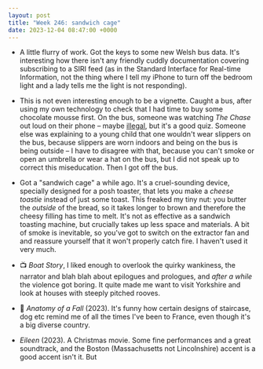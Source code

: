 ```yaml
---
layout: post
title: "Week 246: sandwich cage"
date: 2023-12-04 08:47:00 +0000
---
```


- A little flurry of work. Got the keys to some new Welsh bus data. It's interesting how there isn't any friendly cuddly documentation covering subscribing to a SIRI feed (as in the Standard Interface for Real-time Information, not the thing where I tell my iPhone to turn off the bedroom light and a lady tells me the light is not responding).

- This is not even interesting enough to be a vignette. Caught a bus, after using my own technology to check that I had time to buy some chocolate mousse first.
  On the bus, someone was watching <cite>The Chase</cite> out loud on their phone – maybe [illegal](https://www.legislation.gov.uk/uksi/1990/1020/regulation/6), but it's a good quiz.
  Someone else was explaining to a young child that one wouldn't wear slippers on the bus, because slippers are worn indoors and being on the bus is being outside – I have to disagree with that, because you can't smoke or open an umbrella or wear a hat on the bus, but I did not speak up to correct this miseducation. Then I got off the bus.

- Got a "sandwich cage" a while ago. It's a cruel-sounding device, specially designed for a posh toaster, that lets you make a _cheese toastie_ instead of just some toast. This freaked my tiny nut: you butter the _outside_ of the bread, so it takes longer to brown and therefore the cheesy filling has time to melt. It's not as effective as a sandwich toasting machine, but crucially takes up less space and materials. A bit of smoke is inevitable, so you've got to switch on the extractor fan and and reassure yourself that it won't properly catch fire. I haven't used it very much.

- 📺 <cite>Boat Story</cite>, I liked enough to overlook the quirky wankiness, the narrator and blah blah about epilogues and prologues, and _after a while_ the violence got boring. It quite made me want to visit Yorkshire and look at houses with steeply pitched rooves.

- 🎦 <cite>Anatomy of a Fall</cite> (2023). It's funny how certain designs of staircase, dog etc remind me of all the times I've been to France, even though it's a big diverse country.

- <cite>Eileen</cite> (2023). A Christmas movie. Some fine performances and a great soundtrack, and the Boston (Massachusetts not Lincolnshire) accent is a good accent isn't it. But
